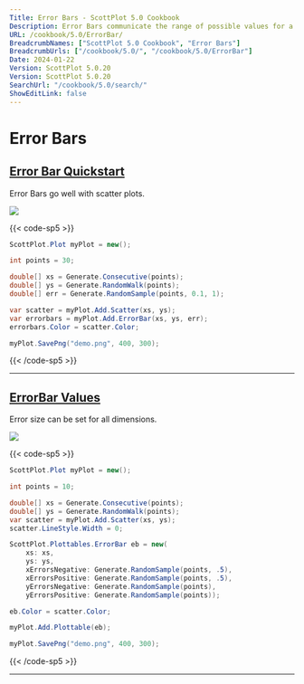 ```yaml
---
Title: Error Bars - ScottPlot 5.0 Cookbook
Description: Error Bars communicate the range of possible values for a measurement
URL: /cookbook/5.0/ErrorBar/
BreadcrumbNames: ["ScottPlot 5.0 Cookbook", "Error Bars"]
BreadcrumbUrls: ["/cookbook/5.0/", "/cookbook/5.0/ErrorBar"]
Date: 2024-01-22
Version: ScottPlot 5.0.20
Version: ScottPlot 5.0.20
SearchUrl: "/cookbook/5.0/search/"
ShowEditLink: false
---
```


# Error Bars


<h2><a href='/cookbook/5.0/ErrorBar/ErrorBarQuickstart'>Error Bar Quickstart</a></h2>

Error Bars go well with scatter plots.

[![](/cookbook/5.0/images/ErrorBarQuickstart.png)](/cookbook/5.0/images/ErrorBarQuickstart.png)

{{< code-sp5 >}}

```cs
ScottPlot.Plot myPlot = new();

int points = 30;

double[] xs = Generate.Consecutive(points);
double[] ys = Generate.RandomWalk(points);
double[] err = Generate.RandomSample(points, 0.1, 1);

var scatter = myPlot.Add.Scatter(xs, ys);
var errorbars = myPlot.Add.ErrorBar(xs, ys, err);
errorbars.Color = scatter.Color;

myPlot.SavePng("demo.png", 400, 300);

```

{{< /code-sp5 >}}

<hr class='my-5 invisible'>


<h2><a href='/cookbook/5.0/ErrorBar/CustomErrors'>ErrorBar Values</a></h2>

Error size can be set for all dimensions.

[![](/cookbook/5.0/images/CustomErrors.png)](/cookbook/5.0/images/CustomErrors.png)

{{< code-sp5 >}}

```cs
ScottPlot.Plot myPlot = new();

int points = 10;

double[] xs = Generate.Consecutive(points);
double[] ys = Generate.RandomWalk(points);
var scatter = myPlot.Add.Scatter(xs, ys);
scatter.LineStyle.Width = 0;

ScottPlot.Plottables.ErrorBar eb = new(
    xs: xs,
    ys: ys,
    xErrorsNegative: Generate.RandomSample(points, .5),
    xErrorsPositive: Generate.RandomSample(points, .5),
    yErrorsNegative: Generate.RandomSample(points),
    yErrorsPositive: Generate.RandomSample(points));

eb.Color = scatter.Color;

myPlot.Add.Plottable(eb);

myPlot.SavePng("demo.png", 400, 300);

```

{{< /code-sp5 >}}

<hr class='my-5 invisible'>

